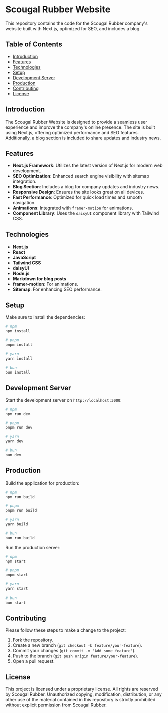 # Scougal Rubber Website

This repository contains the code for the Scougal Rubber company's website built with Next.js, optimized for SEO, and includes a blog.

## Table of Contents

- [Introduction](#introduction)
- [Features](#features)
- [Technologies](#technologies)
- [Setup](#setup)
- [Development Server](#development-server)
- [Production](#production)
- [Contributing](#contributing)
- [License](#license)

## Introduction

The Scougal Rubber Website is designed to provide a seamless user experience and improve the company's online presence. The site is built using Next.js, offering optimized performance and SEO features. Additionally, a blog section is included to share updates and industry news.

## Features

- **Next.js Framework**: Utilizes the latest version of Next.js for modern web development.
- **SEO Optimization**: Enhanced search engine visibility with sitemap integration.
- **Blog Section**: Includes a blog for company updates and industry news.
- **Responsive Design**: Ensures the site looks great on all devices.
- **Fast Performance**: Optimized for quick load times and smooth navigation.
- **Animations**: Integrated with `framer-motion` for animations.
- **Component Library**: Uses the `daisyUI` component library with Tailwind CSS.

## Technologies

- **Next.js**
- **React**
- **JavaScript**
- **Tailwind CSS**
- **daisyUI**
- **Node.js**
- **Markdown for blog posts**
- **framer-motion**: For animations.
- **Sitemap**: For enhancing SEO performance.

## Setup

Make sure to install the dependencies:

```bash
# npm
npm install

# pnpm
pnpm install

# yarn
yarn install

# bun
bun install
```

## Development Server

Start the development server on `http://localhost:3000`:

```bash
# npm
npm run dev

# pnpm
pnpm run dev

# yarn
yarn dev

# bun
bun dev
```

## Production

Build the application for production:

```bash
# npm
npm run build

# pnpm
pnpm run build

# yarn
yarn build

# bun
bun run build
```

Run the production server:

```bash
# npm
npm start

# pnpm
pnpm start

# yarn
yarn start

# bun
bun start
```

## Contributing

Please follow these steps to make a change to the project:

1. Fork the repository.
2. Create a new branch (`git checkout -b feature/your-feature`).
3. Commit your changes (`git commit -m 'Add some feature'`).
4. Push to the branch (`git push origin feature/your-feature`).
5. Open a pull request.

## License

This project is licensed under a proprietary license. All rights are reserved by Scougal Rubber. Unauthorized copying, modification, distribution, or any other use of the material contained in this repository is strictly prohibited without explicit permission from Scougal Rubber.